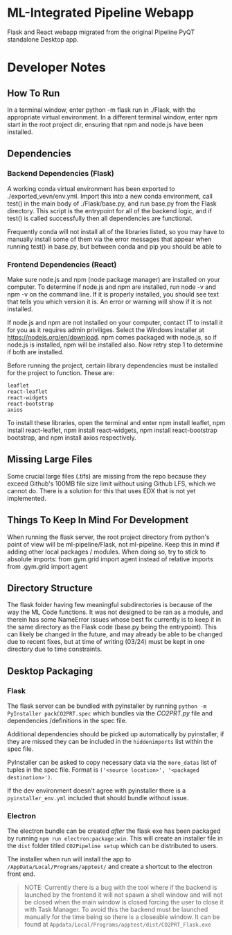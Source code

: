 # ML-Integrated Pipeline Webapp
Flask and React webapp migrated from the original Pipeline PyQT standalone Desktop app.

# Developer Notes
## How To Run
In a terminal window, enter python -m flask run in ./Flask, with the appropriate virtual environment.
In a different terminal window, enter npm start in the root project dir, ensuring that npm and node.js have been installed.

## Dependencies
### Backend Dependencies (Flask)
A working conda virtual environment has been exported to ./exported_vevn/env.yml. Import this into a new conda environment, 
call test() in the main body of ./Flask/base.py, and run base.py from the Flask directory. This script is the entrypoint
for all of the backend logic, and if test() is called successfully then all dependencies are functional. 

Frequently conda will not install all of the libraries listed, so you may have to manually install some of them
via the error messages that appear when running test() in base.py, but between conda and pip you should be able
to 

### Frontend Dependencies (React)
Make sure node.js and npm (node package manager) are installed on your computer. To determine if node.js and npm are installed,
run node -v and npm -v on the command line. If it is properly installed, you should see text that tells you which version
it is. An error or warning will show if it is not installed.

If node.js and npm are not installed on your computer, contact IT to install it for you as it requires admin priviliges. 
Select the Windows installer at https://nodejs.org/en/download. npm comes packaged with node.js, so if node.js is installed,
npm will be installed also. Now retry step 1 to determine if both are installed.

Before running the project, certain library dependencies must be installed for the project to function. These are:

    leaflet
    react-leaflet
    react-widgets
    react-bootstrap
    axios

To install these libraries, open the terminal and enter npm install leaflet, npm install react-leaflet, npm install react-widgets,
npm install react-bootstrap bootstrap, and npm install axios respectively.

## Missing Large Files
Some crucial large files (.tifs) are missing from the repo because they exceed Github's 100MB file size limit without using Github LFS, which
we cannot do. There is a solution for this that uses EDX that is not yet implemented.

## Things To Keep In Mind For Development
When running the flask server, the root project directory from python's point of view will be
ml-pipeline/Flask, not ml-pipeline. Keep this in mind if adding other local packages / modules.
When doing so, try to stick to absolute imports:
    from gym.grid import agent
instead of relative imports
    from .gym.grid import agent

## Directory Structure
The flask folder having few meaningful subdirectories is because of the way the ML Code functions. It was not designed to be ran as a module, 
and therein has some NameError issues whose best fix currently is to keep it in the same directory as the Flask code (base.py being
the entrypoint). This can likely be changed in the future, and may already be able to be changed due to recent fixes, but at time of writing
(03/24) must be kept in one directory due to time constraints.

## Desktop Packaging
### Flask
The flask server can be bundled with pyInstaller by running `python -m PyInstaller packCO2PRT.spec` which bundles via the *CO2PRT.py* file and dependencies /definitions in the spec file.

Additional dependencies should be picked up automatically by pyinstaller, if they are missed they can be included in the `hiddenimports` list within the spec file.

PyInstaller can be asked to copy necessary data via the `more_datas` list of tuples in the spec file. Format is `('<source location>', '<packaged destination>')`.

If the dev environment doesn't agree with pyinstaller there is a `pyinstaller_env.yml` included that should bundle without issue.

### Electron
The electron bundle can be created *after* the flask exe has been packaged by running
`npm run electron:package:win`. This will create an installer file in the `dist` folder
titled `CO2Pipeline setup` which can be distributed to users.

The installer when run will install the app to `/AppData/Local/Programs/apptest/` and
create a shortcut to the electron front end.

>NOTE: Currently there is a bug with the tool where if the backend is launched by the frontend it will not spawn a shell window and will not be closed when the main window is closed forcing the user to close it with Task Manager. To avoid this the backend must be launched manually for the time being so there is a closeable window. It can be found at `Appdata/Local/Programs/apptest/dist/CO2PRT_Flask.exe`
